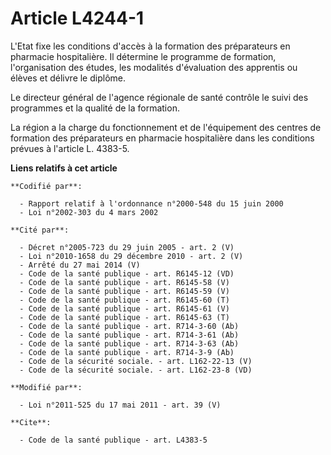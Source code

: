 # Article L4244-1

L'Etat fixe les conditions d'accès à la formation des préparateurs en pharmacie hospitalière. Il détermine le programme de
formation, l'organisation des études, les modalités d'évaluation des apprentis ou élèves et délivre le diplôme. 

Le directeur général de l'agence régionale de santé contrôle le suivi des programmes et la qualité de la formation. 

La région a la charge du fonctionnement et de l'équipement des centres de formation des préparateurs en pharmacie
hospitalière dans les conditions prévues à l'article L. 4383-5.

**Liens relatifs à cet article**

	**Codifié par**:

	  - Rapport relatif à l'ordonnance n°2000-548 du 15 juin 2000
	  - Loi n°2002-303 du 4 mars 2002

	**Cité par**:

	  - Décret n°2005-723 du 29 juin 2005 - art. 2 (V)
	  - Loi n°2010-1658 du 29 décembre 2010 - art. 2 (V)
	  - Arrêté du 27 mai 2014 (V)
	  - Code de la santé publique - art. R6145-12 (VD)
	  - Code de la santé publique - art. R6145-58 (V)
	  - Code de la santé publique - art. R6145-59 (V)
	  - Code de la santé publique - art. R6145-60 (T)
	  - Code de la santé publique - art. R6145-61 (V)
	  - Code de la santé publique - art. R6145-63 (T)
	  - Code de la santé publique - art. R714-3-60 (Ab)
	  - Code de la santé publique - art. R714-3-61 (Ab)
	  - Code de la santé publique - art. R714-3-63 (Ab)
	  - Code de la santé publique - art. R714-3-9 (Ab)
	  - Code de la sécurité sociale. - art. L162-22-13 (V)
	  - Code de la sécurité sociale. - art. L162-23-8 (VD)

	**Modifié par**:

	  - Loi n°2011-525 du 17 mai 2011 - art. 39 (V)

	**Cite**:

	  - Code de la santé publique - art. L4383-5
